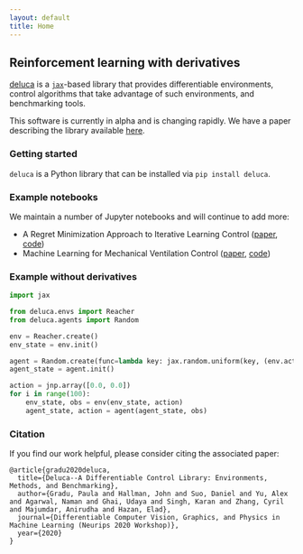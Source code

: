 ```yaml
---
layout: default
title: Home
---
```

## Reinforcement learning with derivatives

[deluca](https://github.com/google/deluca) is a [`jax`](https://github.com/google/jax)-based library that provides differentiable environments, control algorithms that take advantage of such environments, and benchmarking tools.

This software is currently in alpha and is changing rapidly. We have a paper describing the library available [here](https://arxiv.org/abs/2102.09968).

### Getting started
`deluca` is a Python library that can be installed via `pip install deluca`.

### Example notebooks
We maintain a number of Jupyter notebooks and will continue to add more:
- A Regret Minimization Approach to Iterative Learning Control ([paper](https://arxiv.org/abs/2102.13478), [code](https://github.com/google/deluca-igpc))
- Machine Learning for Mechanical Ventilation Control ([paper](https://arxiv.org/abs/2102.06779), [code](https://github.com/google/deluca-lung))

### Example without derivatives
```python
import jax

from deluca.envs import Reacher
from deluca.agents import Random

env = Reacher.create()
env_state = env.init()

agent = Random.create(func=lambda key: jax.random.uniform(key, (env.action_dim,)))
agent_state = agent.init()

action = jnp.array([0.0, 0.0])
for i in range(100):
    env_state, obs = env(env_state, action)
    agent_state, action = agent(agent_state, obs)
```

### Citation
If you find our work helpful, please consider citing the associated paper:

```
@article{gradu2020deluca,
  title={Deluca--A Differentiable Control Library: Environments, Methods, and Benchmarking},
  author={Gradu, Paula and Hallman, John and Suo, Daniel and Yu, Alex and Agarwal, Naman and Ghai, Udaya and Singh, Karan and Zhang, Cyril and Majumdar, Anirudha and Hazan, Elad},
  journal={Differentiable Computer Vision, Graphics, and Physics in Machine Learning (Neurips 2020 Workshop)},
  year={2020}
}
```
